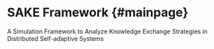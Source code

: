 # SAKE Framework {#mainpage}
A Simulation Framework to Analyze Knowledge Exchange Strategies in Distributed Self-adaptive Systems
